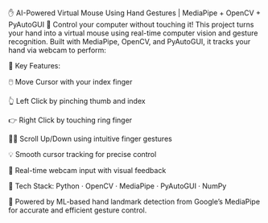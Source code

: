 ✋ AI-Powered Virtual Mouse Using Hand Gestures | MediaPipe + OpenCV + PyAutoGUI 🎯
Control your computer without touching it!
This project turns your hand into a virtual mouse using real-time computer vision and gesture recognition. Built with MediaPipe, OpenCV, and PyAutoGUI, it tracks your hand via webcam to perform:

🚀 Key Features:

🖱️ Move Cursor with your index finger

👆 Left Click by pinching thumb and index

👉 Right Click by touching ring finger

🔼🔽 Scroll Up/Down using intuitive finger gestures

💡 Smooth cursor tracking for precise control

🎥 Real-time webcam input with visual feedback

🔧 Tech Stack:
Python · OpenCV · MediaPipe · PyAutoGUI · NumPy

🧠 Powered by ML-based hand landmark detection from Google’s MediaPipe for accurate and efficient gesture control.
